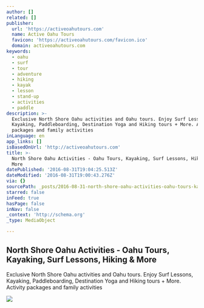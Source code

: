 ```yaml
---
author: []
related: []
publisher:
  url: 'https://activeoahutours.com'
  name: Active Oahu Tours
  favicon: 'https://activeoahutours.com/favicon.ico'
  domain: activeoahutours.com
keywords:
  - oahu
  - surf
  - tour
  - adventure
  - hiking
  - kayak
  - lesson
  - stand-up
  - activities
  - paddle
description: >-
  Exclusive North Shore Oahu activities and Oahu tours. Enjoy Surf Lessons,
  Kayaking, Paddleboarding, Destination Yoga and Hiking tours + More. Activity
  packages and family activities
inLanguage: en
app_links: []
isBasedOnUrl: 'http://activeoahutours.com'
title: >-
  North Shore Oahu Activities - Oahu Tours, Kayaking, Surf Lessons, Hiking &
  More
datePublished: '2016-08-31T19:04:25.513Z'
dateModified: '2016-08-31T19:00:43.276Z'
via: {}
sourcePath: _posts/2016-08-31-north-shore-oahu-activities-oahu-tours-kayaking-surf-les.md
starred: false
inFeed: true
hasPage: false
inNav: false
_context: 'http://schema.org'
_type: MediaObject

---
```

<article style=""><h1>North Shore Oahu Activities - Oahu Tours, Kayaking, Surf Lessons, Hiking &amp; More</h1><p>Exclusive North Shore Oahu activities and Oahu tours. Enjoy Surf Lessons, Kayaking, Paddleboarding, Destination Yoga and Hiking tours + More. Activity packages and family activities</p><img src="https://activeoahutours.com/images/carousel/kayaking.jpg" /></article>